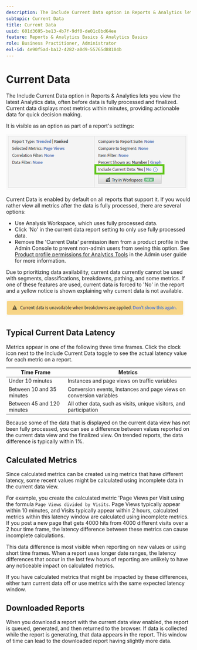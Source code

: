 ```yaml
---
description: The Include Current Data option in Reports & Analytics lets you view the latest Analytics data, often before data is fully processed and finalized. Current data displays most metrics within minutes, providing actionable data for quick decision making.
subtopic: Current Data
title: Current Data
uuid: 601d3695-be13-4b7f-9df0-de01c8bd64ee
feature: Reports & Analytics Basics & Analytics Basics
role: Business Practitioner, Administrator
exl-id: 4e90f5ad-ba12-4282-a0d9-55765d88104b
---
```

# Current Data

The Include Current Data option in Reports & Analytics lets you view the latest Analytics data, often before data is fully processed and finalized. Current data displays most metrics within minutes, providing actionable data for quick decision making.

It is visible as an option as part of a report's settings:

![Current Data screenshot](assets/current_data.png)

Current Data is enabled by default on all reports that support it. If you would rather view all metrics after the data is fully processed, there are several options:

* Use Analysis Workspace, which uses fully processed data.
* Click 'No' in the current data report setting to only use fully processed data.
* Remove the 'Current Data' permission item from a product profile in the Admin Console to prevent non-admin users from seeing this option. See [Product profile permissions for Analytics Tools](/help/admin/admin-console/permissions/analytics-tools.md) in the Admin user guide for more information.

Due to prioritizing data availability, current data currently cannot be used with segments, classifications, breakdowns, pathing, and some metrics. If one of these features are used, current data is forced to 'No' in the report and a yellow notice is shown explaining why current data is not available.

![Current data notice](assets/current_data_notice.png)

## Typical Current Data Latency

Metrics appear in one of the following three time frames. Click the clock icon next to the Include Current Data toggle to see the actual latency value for each metric on a report.

| Time Frame | Metrics |
| --- | --- |
| Under 10 minutes | Instances and page views on traffic variables |
| Between 10 and 35 minutes | Conversion events, Instances and page views on conversion variables |
| Between 45 and 120 minutes | All other data, such as visits, unique visitors, and participation |

Because some of the data that is displayed on the current data view has not been fully processed, you can see a difference between values reported on the current data view and the finalized view. On trended reports, the data difference is typically within 1%.

## Calculated Metrics

Since calculated metrics can be created using metrics that have different latency, some recent values might be calculated using incomplete data in the current data view.

For example, you create the calculated metric 'Page Views per Visit using the formula `Page Views divided by Visits`. Page Views typically appear within 10 minutes, and Visits typically appear within 2 hours, calculated metrics within this latency window are calculated using incomplete metrics. If you post a new page that gets 4000 hits from 4000 different visits over a 2 hour time frame, the latency difference between these metrics can cause incomplete calculations.

This data difference is most visible when reporting on new values or using short time frames. When a report uses longer date ranges, the latency differences that occur in the last few hours of reporting are unlikely to have any noticeable impact on calculated metrics.

If you have calculated metrics that might be impacted by these differences, either turn current data off or use metrics with the same expected latency window.

## Downloaded Reports

When you download a report with the current data view enabled, the report is queued, generated, and then returned to the browser. If data is collected while the report is generating, that data appears in the report. This window of time can lead to the downloaded report having slightly more data.
